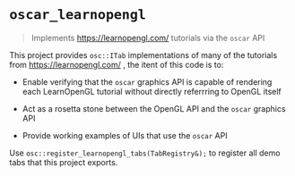 # `oscar_learnopengl`

> Implements https://learnopengl.com/ tutorials via the `oscar` API

This project provides `osc::ITab` implementations of many of the tutorials from
https://learnopengl.com/ , the itent of this code is to:

- Enable verifying that the `oscar` graphics API is capable of rendering
  each LearnOpenGL tutorial without directly referrring to OpenGL itself

- Act as a rosetta stone between the OpenGL API and the `oscar` graphics API

- Provide working examples of UIs that use the `oscar` API

Use `osc::register_learnopengl_tabs(TabRegistry&);` to register all demo tabs that
this project exports.
